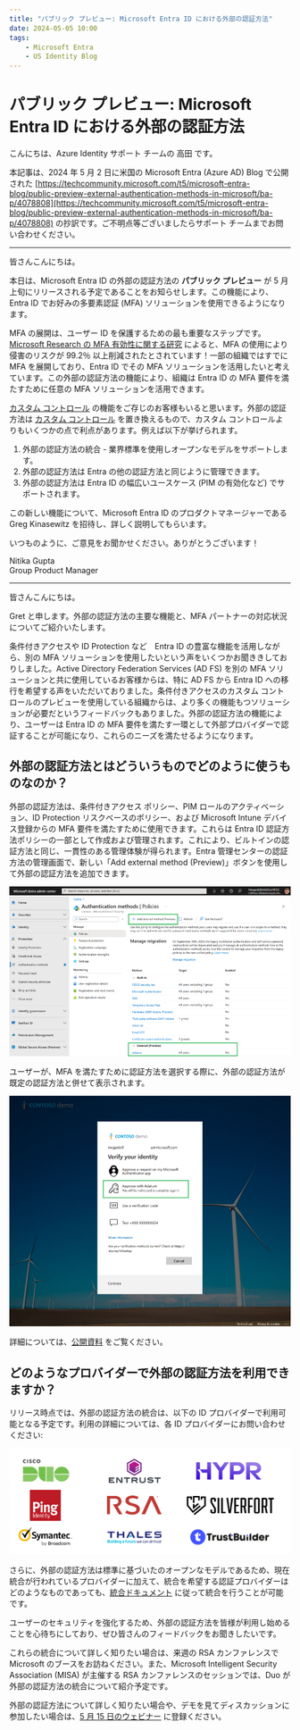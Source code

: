 ```yaml
---
title: "パブリック プレビュー: Microsoft Entra ID における外部の認証方法"
date: 2024-05-05 10:00
tags:
    - Microsoft Entra
    - US Identity Blog
---
```


# パブリック プレビュー: Microsoft Entra ID における外部の認証方法

こんにちは、Azure Identity サポート チームの 高田 です。

本記事は、2024 年 5 月 2 日に米国の Microsoft Entra (Azure AD) Blog で公開された [https://techcommunity.microsoft.com/t5/microsoft-entra-blog/public-preview-external-authentication-methods-in-microsoft/ba-p/4078808](https://techcommunity.microsoft.com/t5/microsoft-entra-blog/public-preview-external-authentication-methods-in-microsoft/ba-p/4078808) の抄訳です。ご不明点等ございましたらサポート チームまでお問い合わせください。

----

皆さんこんにちは。

本日は、Microsoft Entra ID の外部の認証方法の **パブリック プレビュー** が 5 月上旬にリリースされる予定であることをお知らせします。この機能により、Entra ID でお好みの多要素認証 (MFA) ソリューションを使用できるようになります。

MFA の展開は、ユーザー ID を保護するための最も重要なステップです。[Microsoft Research の MFA 有効性に関する研究](https://www.microsoft.com/en-us/research/publication/how-effective-is-multifactor-authentication-at-deterring-cyberattacks/) によると、MFA の使用により侵害のリスクが 99.2％ 以上削減されたとされています！一部の組織ではすでに MFA を展開しており、Entra ID でその MFA ソリューションを活用したいと考えています。この外部の認証方法の機能により、組織は Entra ID の MFA 要件を満たすために任意の MFA ソリューションを活用できます。

[カスタム コントロール](https://learn.microsoft.com/ja-jp/entra/identity/conditional-access/controls) の機能をご存じのお客様もいると思います。外部の認証方法は [カスタム コントロール](https://techcommunity.microsoft.com/t5/microsoft-entra-blog/upcoming-changes-to-custom-controls/ba-p/1144696) を置き換えるもので、カスタム コントロールよりもいくつかの点で利点があります。例えば以下が挙げられます。

1. 外部の認証方法の統合 - 業界標準を使用しオープンなモデルをサポートします。
2. 外部の認証方法は Entra の他の認証方法と同じように管理できます。
3. 外部の認証方法は Entra ID の幅広いユースケース (PIM の有効化など) でサポートされます。

この新しい機能について、Microsoft Entra ID のプロダクトマネージャーである Greg Kinasewitz を招待し、詳しく説明してもらいます。

いつものように、ご意見をお聞かせください。ありがとうございます！

Nitika Gupta  
Group Product Manager

----

皆さんこんにちは。

Gret と申します。外部の認証方法の主要な機能と、MFA パートナーの対応状況についてご紹介いたします。

条件付きアクセスや ID Protection など　Entra ID の豊富な機能を活用しながら、別の MFA ソリューションを使用したいという声をいくつかお聞ききしておりしました。Active Directory Federation Services (AD FS) を別の MFA ソリューションと共に使用しているお客様からは、特に AD FS から Entra ID への移行を希望する声をいただいておりました。条件付きアクセスのカスタム コントロールのプレビューを使用している組織からは、より多くの機能もつソリューションが必要だというフィードバックもありました。外部の認証方法の機能により、ユーザーは Entra ID の MFA 要件を満たす一環として外部プロバイダーで認証することが可能になり、これらのニーズを満たせるようになります。

## 外部の認証方法とはどういうものでどのように使うものなのか？

外部の認証方法は、条件付きアクセス ポリシー、PIM ロールのアクティベーション、ID Protection リスクベースのポリシー、および Microsoft Intune デバイス登録からの MFA 要件を満たすために使用できます。これらは Entra ID 認証方法ポリシーの一部として作成および管理されます。これにより、ビルトインの認証方法と同じ、一貫性のある管理体験が得られます。Entra 管理センターの認証方法の管理画面で、新しい「Add external method (Preview)」ボタンを使用して外部の認証方法を追加できます。

![外部の認証方法が追加され認証方法ポリシーの管理画面に表示されている様子です。](./public-preview-external-authentication-methods-in-microsoft/pic1.png)

ユーザーが、MFA を満たすために認証方法を選択する際に、外部の認証方法が既定の認証方法と併せて表示されます。

![外部の認証方法が追加され認証方法ポリシーの管理画面に表示されている様子です。](./public-preview-external-authentication-methods-in-microsoft/pic2.png)

詳細については、[公開資料](https://learn.microsoft.com/ja-jp/entra/identity/authentication/how-to-authentication-external-method-manage) をご覧ください。

## どのようなプロバイダーで外部の認証方法を利用できますか？

リリース時点では、外部の認証方法の統合は、以下の ID プロバイダーで利用可能となる予定です。利用の詳細については、各 ID プロバイダーにお問い合わせください:

![](./public-preview-external-authentication-methods-in-microsoft/pic3.png)

さらに、外部の認証方法は標準に基づいたのオープンなモデルであるため、現在統合が行われているプロバイダーに加えて、統合を希望する認証プロバイダーはどのようなものであっても、[統合ドキュメント](https://aka.ms/EAM-Integration-Docs) に従って統合を行うことが可能です。

ユーザーのセキュリティを強化するため、外部の認証方法を皆様が利用し始めることを心待ちにしており、ぜひ皆さんのフィードバックをお聞きしたいです。

これらの統合について詳しく知りたい場合は、来週の RSA カンファレンスで Microsoft のブースをお訪ねください。また、Microsoft Intelligent Security Association (MISA) が主催する RSA カンファレンスのセッションでは、Duo が外部の認証方法の統合について紹介予定です。

外部の認証方法について詳しく知りたい場合や、デモを見てディスカッションに参加したい場合は、[5 月 15 日のウェビナー](https://aka.ms/EAM/Register) に登録ください。

